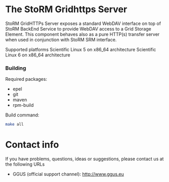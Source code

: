 The StoRM Gridhttps Server
===============================

StoRM GridHTTPs Server exposes a standard WebDAV interface on top of StoRM BackEnd Service to 
provide WebDAV access to a Grid Storage Element. This component behaves also as a pure HTTP(s) transfer 
server when used in conjunction with StoRM SRM interface.

Supported platforms
Scientific Linux 5 on x86_64 architecture
Scientific Linux 6 on x86_64 architecture

### Building
Required packages:

* epel
* git
* maven
* rpm-build

Build command:
```bash
make all
```

# Contact info

If you have problems, questions, ideas or suggestions, please contact us at
the following URLs

* GGUS (official support channel): http://www.ggus.eu
